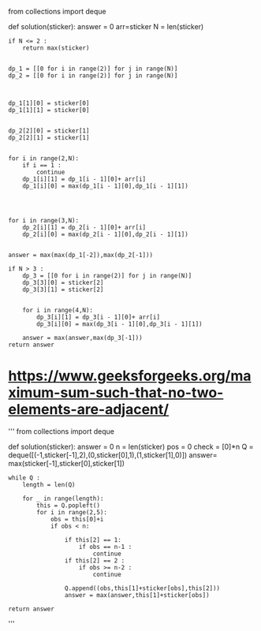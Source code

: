 from collections import deque

def solution(sticker):
    answer = 0
    arr=sticker
    N = len(sticker)
    
    
    if N <= 2 :
        return max(sticker)
    
    
    dp_1 = [[0 for i in range(2)] for j in range(N)] 
    dp_2 = [[0 for i in range(2)] for j in range(N)] 
    
    
    
    dp_1[1][0] = sticker[0]
    dp_1[1][1] = sticker[0]
    
    
    dp_2[2][0] = sticker[1]
    dp_2[2][1] = sticker[1]
    
    
    for i in range(2,N):
        if i == 1 :
            continue
        dp_1[i][1] = dp_1[i - 1][0]+ arr[i]
        dp_1[i][0] = max(dp_1[i - 1][0],dp_1[i - 1][1])
    
    
    
    
    for i in range(3,N):
        dp_2[i][1] = dp_2[i - 1][0]+ arr[i]
        dp_2[i][0] = max(dp_2[i - 1][0],dp_2[i - 1][1])
    
    
    answer = max(max(dp_1[-2]),max(dp_2[-1]))
    
    if N > 3 :
        dp_3 = [[0 for i in range(2)] for j in range(N)] 
        dp_3[3][0] = sticker[2]
        dp_3[3][1] = sticker[2]
        
    
        for i in range(4,N):
            dp_3[i][1] = dp_3[i - 1][0]+ arr[i]
            dp_3[i][0] = max(dp_3[i - 1][0],dp_3[i - 1][1])
        
        answer = max(answer,max(dp_3[-1]))
    return answer
    


# https://www.geeksforgeeks.org/maximum-sum-such-that-no-two-elements-are-adjacent/




'''
from collections import deque

def solution(sticker):
    answer = 0
    n = len(sticker)
    pos = 0 
    check = [0]*n
    Q = deque([(-1,sticker[-1],2),(0,sticker[0],1),(1,sticker[1],0)])
    answer= max(sticker[-1],sticker[0],sticker[1])
    
    while Q :
        length = len(Q)
        
        for _ in range(length):
            this = Q.popleft()
            for i in range(2,5):
                obs = this[0]+i    
                if obs < n:
                    
                    if this[2] == 1:
                        if obs == n-1 :
                            continue
                    if this[2] == 2 :
                        if obs >= n-2 :
                            continue  
                    
                    Q.append((obs,this[1]+sticker[obs],this[2]))              
                    answer = max(answer,this[1]+sticker[obs])
                    
    return answer
'''
